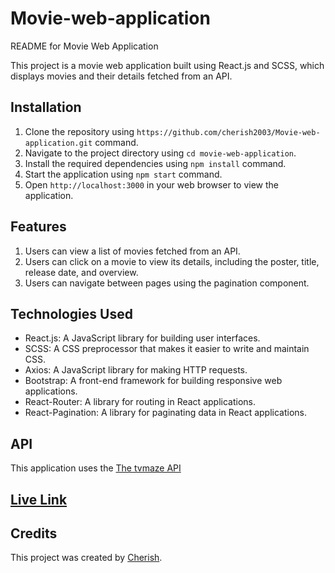 # Movie-web-application

README for Movie Web Application

This project is a movie web application built using React.js and SCSS, which displays movies and their details fetched from an API.

## Installation

1. Clone the repository using `https://github.com/cherish2003/Movie-web-application.git` command.
2. Navigate to the project directory using `cd movie-web-application`.
3. Install the required dependencies using `npm install` command.
4. Start the application using `npm start` command.
5. Open `http://localhost:3000` in your web browser to view the application.

## Features

1. Users can view a list of movies fetched from an API.
2. Users can click on a movie to view its details, including the poster, title, release date, and overview.
3. Users can navigate between pages using the pagination component.

## Technologies Used

- React.js: A JavaScript library for building user interfaces.
- SCSS: A CSS preprocessor that makes it easier to write and maintain CSS.
- Axios: A JavaScript library for making HTTP requests.
- Bootstrap: A front-end framework for building responsive web applications.
- React-Router: A library for routing in React applications.
- React-Pagination: A library for paginating data in React applications.

## API

This application uses the [The tvmaze API](https://www.tvmaze.com/api)

##  [Live Link](https://movie-web-application-mjrmatadk-cherish2003.vercel.app/)

## Credits
This project was created by [Cherish](https://github.com/cherish2003).
